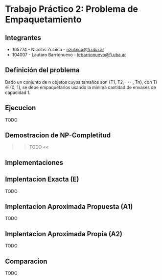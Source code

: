 # Trabajo Práctico 2: Problema de Empaquetamiento

## Integrantes

- 105774 - Nicolas Zulaica - nzulaica@fi.uba.ar
- 104007 - Lautaro Barrionuevo - lebarrionuevo@fi.uba.ar

## Definición del problema

Dado un conjunto de n objetos cuyos tamaños son {T1, T2, · · · , Tn}, con Ti ∈ (0, 1], se debe empaquetarlos usando la mínima cantidad de envases de capacidad 1.
## Ejecucion

TODO

## Demostracion de NP-Completitud

>> TODO <<

## Implementaciones

## Implentacion Exacta (E)

TODO
## Implentacion Aproximada Propuesta (A1)

TODO

## Implentacion Aproximada Propia (A2)

TODO

## Comparacion

TODO
